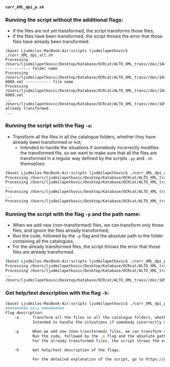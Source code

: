 ##### `corr_XML_dpi_p.sh`

### Running the script without the additional flags:  

* if the files are not yet transformed, the script transforms those files;
* if the files have been transformed, the script throws the error that those files have already been transformed:

```
(base) Ljudmilas-MacBook-Air:scripts ljudmilapetkovic$ ./corr_XML_dpi_all.sh 
Processing /Users/ljudmilapetkovic/Desktop/Katabase/OCRcat/ALTO_XML_trans//doc/1845_05_14_CHA_typo ----------- folder name
Processing /Users/ljudmilapetkovic/Desktop/Katabase/OCRcat/ALTO_XML_trans//doc/1845_05_14_CHA_typo/1845_05_14_CHA-0008.xml ----------- file name
Processing /Users/ljudmilapetkovic/Desktop/Katabase/OCRcat/ALTO_XML_trans//doc/1845_05_14_CHA_typo/1845_05_14_CHA-0009.xml
...
/Users/ljudmilapetkovic/Desktop/Katabase/OCRcat/ALTO_XML_trans//doc/1856_10_LAV_N03_gt_typo already transformed.
... 
```



### Running the script with the flag `-a`:

* Transform all the files in all the catalogue folders, whether they have already been transformed or not;
  * Intended to handle the situations if somebody incorrectly modifies the transformed file, so we want to make sure that all the files are transformed in a regular way defined by the scripts `.py` and `.sh` themselves:

```bash
(base) Ljudmilas-MacBook-Air:scripts ljudmilapetkovic$ ./corr_XML_dpi_all.sh -a
Processing /Users/ljudmilapetkovic/Desktop/Katabase/OCRcat/ALTO_XML_trans//doc/1845_05_14_CHA_typo ---------- first folder
Processing /Users/ljudmilapetkovic/Desktop/Katabase/OCRcat/ALTO_XML_trans//doc/1845_05_14_CHA_typo/1845_05_14_CHA-0008.xml
...
Processing /Users/ljudmilapetkovic/Desktop/Katabase/OCRcat/ALTO_XML_trans//doc/Manuel_synonymie_typo ---------- last folder
...
Processing /Users/ljudmilapetkovic/Desktop/Katabase/OCRcat/ALTO_XML_trans//doc/Manuel_synonymie_typo/Manuel_de_Synonymie_Latine-0037.xml
```

### Running the script with the flag `-p` and the path name:

* When we add new (non-transformed) files, we can transform only those files, and ignore the files already transformed;
* Run the code, followed by the `-p` flag and the absolute path to the folder containing all the catalogues;
* For the already transformed files, the script throws the error that those files are already transformed.

```bash
(base) Ljudmilas-MacBook-Air:scripts ljudmilapetkovic$ ./corr_XML_dpi_p.sh -p /Users/ljudmilapetkovic/Desktop/Katabase/OCRcat/ALTO_XML_trans//Users/ljudmilapetkovic/Desktop/Katabase/OCRcat/ALTO_XML_trans/
Processing /Users/ljudmilapetkovic/Desktop/Katabase/OCRcat/ALTO_XML_trans//doc/1845_05_14_CHA_typo
Processing /Users/ljudmilapetkovic/Desktop/Katabase/OCRcat/ALTO_XML_trans//doc/1845_05_14_CHA_typo/1845_05_14_CHA-0008.xml
...
/Users/ljudmilapetkovic/Desktop/Katabase/OCRcat/ALTO_XML_trans//doc/1856_10_LAV_N03_gt_typo already transformed.
```

### Get help/text description with the flag `-h`:

```bash
(base) Ljudmilas-MacBook-Air:scripts ljudmilapetkovic$ ./corr_XML_dpi_p.sh -h
########## Help ##########
Flag description:
	-a 		Transform all the files in all the catalogue folders, whether they have already been transformed or not;
			Intended to handle the situations if somebody incorrectly modifies the transformed file, so we want to make sure that all the files are transformed in a regular way defined by the script itself:

	-p 		When we add new (non-transformed) files, we can transform only those files;
			Run the code, followed by the -p flag and the absolute path to the folder containing all the catalogues;
			For the already transformed files, the script throws the error that those files are already transformed.

	-h 		Get help/text description of the flags.

			For the detailed explanation of the script, go to https://github.com/ljpetkovic/OCR-cat/tree/master/ALTO_XML_trans.
```







